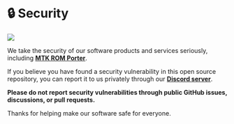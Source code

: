 # 🔒 Security

[<img src="https://github.com/user-attachments/assets/9a97cd0d-39f7-45d0-a56b-7e44221b8e87">](https://discord.gg/3zbfaTNN7V)

We take the security of our software products and services seriously, including **[MTK ROM Porter](https://github.com/NoahDomingues/MTK-ROM-Porter)**.

If you believe you have found a security vulnerability in this open source repository, you can report it to us privately through our **[Discord server](https://discord.gg/3zbfaTNN7V)**.

**Please do not report security vulnerabilities through public GitHub issues, discussions, or pull requests.**

Thanks for helping make our software safe for everyone.
